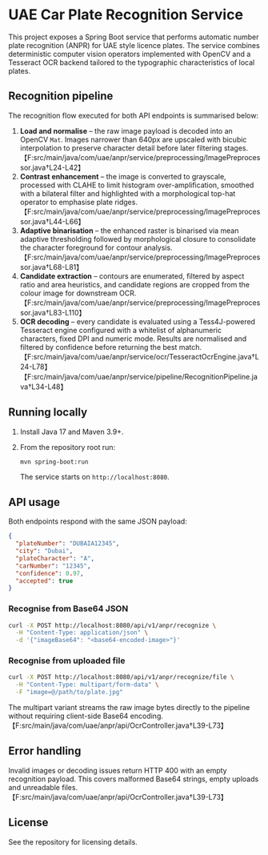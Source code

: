 # UAE Car Plate Recognition Service

This project exposes a Spring Boot service that performs automatic number plate recognition (ANPR) for UAE style licence plates. The service combines deterministic computer vision operators implemented with OpenCV and a Tesseract OCR backend tailored to the typographic characteristics of local plates.

## Recognition pipeline

The recognition flow executed for both API endpoints is summarised below:

1. **Load and normalise** – the raw image payload is decoded into an OpenCV `Mat`. Images narrower than 640px are upscaled with bicubic interpolation to preserve character detail before later filtering stages.【F:src/main/java/com/uae/anpr/service/preprocessing/ImagePreprocessor.java†L24-L42】
2. **Contrast enhancement** – the image is converted to grayscale, processed with CLAHE to limit histogram over-amplification, smoothed with a bilateral filter and highlighted with a morphological top-hat operator to emphasise plate ridges.【F:src/main/java/com/uae/anpr/service/preprocessing/ImagePreprocessor.java†L44-L66】
3. **Adaptive binarisation** – the enhanced raster is binarised via mean adaptive thresholding followed by morphological closure to consolidate the character foreground for contour analysis.【F:src/main/java/com/uae/anpr/service/preprocessing/ImagePreprocessor.java†L68-L81】
4. **Candidate extraction** – contours are enumerated, filtered by aspect ratio and area heuristics, and candidate regions are cropped from the colour image for downstream OCR.【F:src/main/java/com/uae/anpr/service/preprocessing/ImagePreprocessor.java†L83-L110】
5. **OCR decoding** – every candidate is evaluated using a Tess4J-powered Tesseract engine configured with a whitelist of alphanumeric characters, fixed DPI and numeric mode. Results are normalised and filtered by confidence before returning the best match.【F:src/main/java/com/uae/anpr/service/ocr/TesseractOcrEngine.java†L24-L78】【F:src/main/java/com/uae/anpr/service/pipeline/RecognitionPipeline.java†L34-L48】

## Running locally

1. Install Java 17 and Maven 3.9+.
2. From the repository root run:

   ```bash
   mvn spring-boot:run
   ```

   The service starts on `http://localhost:8080`.

## API usage

Both endpoints respond with the same JSON payload:

```json
{
  "plateNumber": "DUBAIA12345",
  "city": "Dubai",
  "plateCharacter": "A",
  "carNumber": "12345",
  "confidence": 0.97,
  "accepted": true
}
```

### Recognise from Base64 JSON

```bash
curl -X POST http://localhost:8080/api/v1/anpr/recognize \
  -H "Content-Type: application/json" \
  -d '{"imageBase64": "<base64-encoded-image>"}'
```

### Recognise from uploaded file

```bash
curl -X POST http://localhost:8080/api/v1/anpr/recognize/file \
  -H "Content-Type: multipart/form-data" \
  -F "image=@/path/to/plate.jpg"
```

The multipart variant streams the raw image bytes directly to the pipeline without requiring client-side Base64 encoding.【F:src/main/java/com/uae/anpr/api/OcrController.java†L39-L73】

## Error handling

Invalid images or decoding issues return HTTP 400 with an empty recognition payload. This covers malformed Base64 strings, empty uploads and unreadable files.【F:src/main/java/com/uae/anpr/api/OcrController.java†L39-L73】

## License

See the repository for licensing details.
